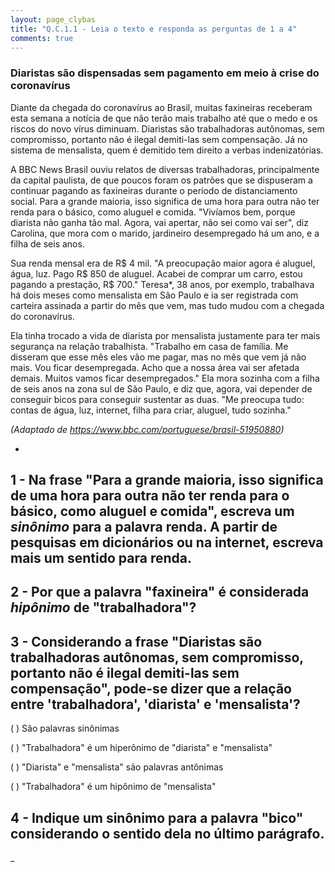 ```yaml
---
layout: page_clybas
title: "Q.C.1.1 - Leia o texto e responda as perguntas de 1 a 4"
comments: true
---
```


### Diaristas são dispensadas sem pagamento em meio à crise do coronavírus

Diante da chegada do coronavírus ao Brasil, muitas faxineiras receberam esta semana a notícia de que não terão mais trabalho até que o medo e os riscos do novo vírus diminuam. Diaristas são trabalhadoras autônomas, sem compromisso, portanto não é ilegal demiti-las sem compensação. Já no sistema de mensalista, quem é demitido tem direito a verbas indenizatórias.

A BBC News Brasil ouviu relatos de diversas trabalhadoras, principalmente da capital paulista, de que poucos foram os patrões que se dispuseram a continuar pagando as faxineiras durante o período de distanciamento social.
Para a grande maioria, isso significa de uma hora para outra não ter renda para o básico, como aluguel e comida. "Vivíamos bem, porque diarista não ganha tão mal. Agora, vai apertar, não sei como vai ser", diz Carolina, que mora com o marido, jardineiro desempregado há um ano, e a filha de seis anos.

Sua renda mensal era de R$ 4 mil. "A preocupação maior agora é aluguel, água, luz. Pago R$ 850 de aluguel. Acabei de comprar um carro, estou pagando a prestação, R$ 700."
Teresa*, 38 anos, por exemplo, trabalhava há dois meses como mensalista em São Paulo e ia ser registrada com carteira assinada a partir do mês que vem, mas tudo mudou com a chegada do coronavírus.

Ela tinha trocado a vida de diarista por mensalista justamente para ter mais segurança na relação trabalhista.
"Trabalho em casa de família. Me disseram que esse mês eles vão me pagar, mas no mês que vem já não mais. Vou ficar desempregada. Acho que a nossa área vai ser afetada demais. Muitos vamos ficar desempregados."
Ela mora sozinha com a filha de seis anos na zona sul de São Paulo, e diz que, agora, vai depender de conseguir bicos para conseguir sustentar as duas. "Me preocupa tudo: contas de água, luz, internet, filha para criar, aluguel, tudo sozinha."

*(Adaptado de https://www.bbc.com/portuguese/brasil-51950880)*

-

## 1 - Na frase "Para a grande maioria, isso significa de uma hora para outra não ter **renda** para o básico, como aluguel e comida", escreva um *sinônimo* para a palavra **renda**. A partir de pesquisas em dicionários ou na internet, escreva mais um sentido para **renda**.

## 2 - Por que a palavra "faxineira" é considerada *hipônimo* de "trabalhadora"?

## 3 - Considerando a frase "Diaristas são trabalhadoras autônomas, sem compromisso, portanto não é ilegal demiti-las sem compensação", pode-se dizer que a relação entre 'trabalhadora', 'diarista' e 'mensalista'? 

( ) São palavras sinônimas

( ) "Trabalhadora" é um hiperônimo de "diarista" e "mensalista"

( ) "Diarista" e "mensalista" são palavras antônimas

( ) "Trabalhadora" é um hipônimo de "mensalista"

## 4 - Indique um sinônimo para a palavra "bico" considerando o sentido dela no último parágrafo.

_
